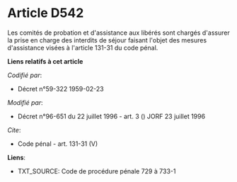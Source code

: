 # Article D542

Les comités de probation et d'assistance aux libérés sont chargés d'assurer la prise en charge des interdits de séjour
faisant l'objet des mesures d'assistance visées à l'article 131-31 du code pénal.

**Liens relatifs à cet article**

_Codifié par_:

  - Décret n°59-322 1959-02-23

_Modifié par_:

  - Décret n°96-651 du 22 juillet 1996 - art. 3 () JORF 23 juillet 1996

_Cite_:

  - Code pénal - art. 131-31 (V)

**Liens**:

  - TXT_SOURCE: Code de procédure pénale 729 à 733-1
